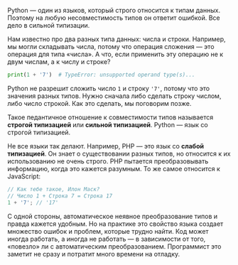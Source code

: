 
Python — один из языков, который строго относится к типам данных. Поэтому на любую несовместимость типов он ответит ошибкой. Все дело в сильной типизации.

Нам известно про два разных типа данных: числа и строки. Например, мы могли складывать числа, потому что операция сложения — это операция для типа «числа». А что, если применить эту операцию не к двум числам, а к числу и строке?

```python
print(1 + '7')  # TypeError: unsupported operand type(s)...
```

Python не разрешит сложить число `1` и строку `'7'`, потому что это значения разных типов. Нужно сначала либо сделать строку числом, либо число строкой. Как это сделать, мы поговорим позже.

Такое педантичное отношение к совместимости типов называется **строгой типизацией** или **сильной типизацией**. Python — язык со строгой типизацией.

Не все языки так делают. Например, PHP — это язык со **слабой типизацией**. Он знает о существовании разных типов, но относится к их использованию не очень строго. PHP пытается преобразовывать информацию, когда это кажется разумным. То же самое относится к JavaScript:

```javascript
// Как тебе такое, Илон Маск?
// Число 1 + Строка 7 = Строка 17
1 + '7'; // '17'
```

С одной стороны, автоматическое неявное преобразование типов и правда кажется удобным. Но на практике это свойство языка создает множество ошибок и проблем, которые трудно найти. Код может иногда работать, а иногда не работать — в зависимости от того, «повезло» ли с автоматическим преобразованием. Программист это заметит не сразу и потратит много времени на отладку.
